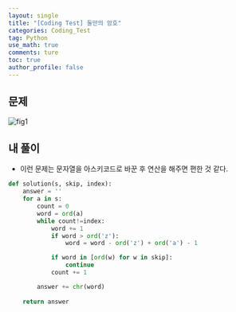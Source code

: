```yaml
---
layout: single
title: "[Coding Test] 둘만의 암호"
categories: Coding_Test
tag: Python
use_math: true
comments: ture
toc: true
author_profile: false
---
```


## 문제 
![fig1]({{site.url}}/images/2023-06-05-ct1/문제설명.png)

## 내 풀이
* 이런 문제는 문자열을 아스키코드로 바꾼 후 연산을 해주면 편한 것 같다.

```python
def solution(s, skip, index):
    answer = ''
    for a in s:
        count = 0
        word = ord(a)
        while count!=index:
            word += 1
            if word > ord('z'):
                word = word - ord('z') + ord('a') - 1

            if word in [ord(w) for w in skip]:
                continue
            count += 1

        answer += chr(word)
        
    return answer
```
